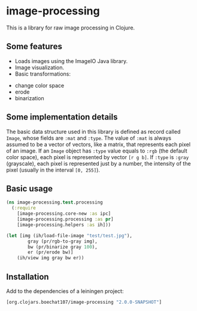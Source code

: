 # image-processing

This is a library for raw image processing in Clojure.

## Some features

* Loads images using the ImageIO Java library.
* Image visualization.
* Basic transformations:
 - change color space
 - erode
 - binarization

## Some implementation details

The basic data structure used in this library is defined as record called `Image`, whose fields are `:mat` and `:type`. The value of `:mat` is always assumed to be a vector of vectors, like a matrix, that represents each pixel of an image. If an `Image` object has `:type` value equals to `:rgb` (the default color space), each pixel is represented by vector `[r g b]`. If `:type` is `:gray` (grayscale), each pixel is represented just by a number, the intensity of the pixel (usually in the interval `[0, 255]`). 

## Basic usage 

```clj
(ns image-processing.test.processing 
  (:require 
    [image-processing.core-new :as ipc]
    [image-processing.processing :as pr]
    [image-processing.helpers :as ih]))

(let [img (ih/load-file-image "test/test.jpg"),
        gray (pr/rgb-to-gray img),
        bw (pr/binarize gray 100),
        er (pr/erode bw)]
    (ih/view img gray bw er))
```

## Installation

Add to the dependencies of a leiningen project:

```clj
[org.clojars.boechat107/image-processing "2.0.0-SNAPSHOT"]
```

